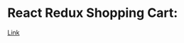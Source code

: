 # React Redux Shopping Cart:
[Link](https://www.youtube.com/playlist?list=PLq5m66kIJ5Z9RX29udAzvG7LPC_yOzKDc)